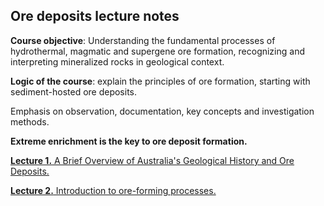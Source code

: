 ## Ore deposits lecture notes

**Course objective**: Understanding the fundamental processes of hydrothermal, magmatic and supergene ore formation, recognizing and interpreting mineralized rocks in geological context.

**Logic of the course**: explain the principles of ore formation, starting with sediment-hosted ore deposits.

Emphasis on observation, documentation, key concepts and investigation methods.

**Extreme enrichment is the key to ore deposit formation.** 

[**Lecture 1.** A Brief Overview of Australia's Geological History and Ore Deposits.](https://github.com/DinaKlim/OD_RL_notes/blob/main/lecture_notes/Lecture%201.md)

[**Lecture 2.** Introduction to ore-forming processes.](https://github.com/DinaKlim/OD_RL_notes/blob/main/lecture_notes/Lecture%202.md)
